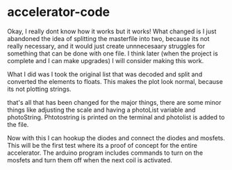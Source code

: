 # accelerator-code
Okay, I really dont know how it works but it works! What changed is I just abandoned the idea of splitting the masterfile into two, because its not really necessary, and it would just create unnnecesaary struggles for something that can be done with one file. I think later (when the project is complete and I can make upgrades) I will consider making this work.

What I did was I took the original list that was decoded and split and converted the elements to floats. This makes the plot look normal, because its not plotting strings.

that's all that has been changed for the major things, there are some minor things like adjusting the scale and having a photoList variable and photoString. Phtotostring is printed on the terminal and photolist is added to the file.

Now with this I can hookup the diodes and connect the diodes and mosfets. This will be the first test where its a proof of concept for the entire accelerator. The arduino program includes commands to turn on the mosfets and turn them off when the next coil is activated.
